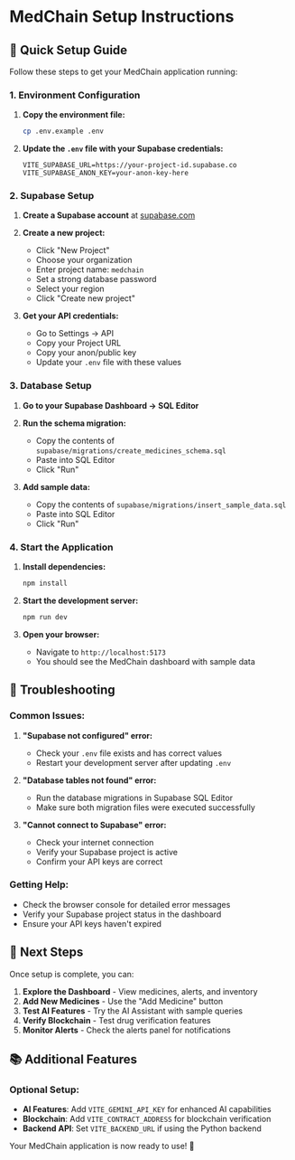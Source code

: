 # MedChain Setup Instructions

## 🚀 Quick Setup Guide

Follow these steps to get your MedChain application running:

### 1. Environment Configuration

1. **Copy the environment file:**
   ```bash
   cp .env.example .env
   ```

2. **Update the `.env` file with your Supabase credentials:**
   ```env
   VITE_SUPABASE_URL=https://your-project-id.supabase.co
   VITE_SUPABASE_ANON_KEY=your-anon-key-here
   ```

### 2. Supabase Setup

1. **Create a Supabase account** at [supabase.com](https://supabase.com)

2. **Create a new project:**
   - Click "New Project"
   - Choose your organization
   - Enter project name: `medchain`
   - Set a strong database password
   - Select your region
   - Click "Create new project"

3. **Get your API credentials:**
   - Go to Settings → API
   - Copy your Project URL
   - Copy your anon/public key
   - Update your `.env` file with these values

### 3. Database Setup

1. **Go to your Supabase Dashboard → SQL Editor**

2. **Run the schema migration:**
   - Copy the contents of `supabase/migrations/create_medicines_schema.sql`
   - Paste into SQL Editor
   - Click "Run"

3. **Add sample data:**
   - Copy the contents of `supabase/migrations/insert_sample_data.sql`
   - Paste into SQL Editor
   - Click "Run"

### 4. Start the Application

1. **Install dependencies:**
   ```bash
   npm install
   ```

2. **Start the development server:**
   ```bash
   npm run dev
   ```

3. **Open your browser:**
   - Navigate to `http://localhost:5173`
   - You should see the MedChain dashboard with sample data

## 🔧 Troubleshooting

### Common Issues:

1. **"Supabase not configured" error:**
   - Check your `.env` file exists and has correct values
   - Restart your development server after updating `.env`

2. **"Database tables not found" error:**
   - Run the database migrations in Supabase SQL Editor
   - Make sure both migration files were executed successfully

3. **"Cannot connect to Supabase" error:**
   - Check your internet connection
   - Verify your Supabase project is active
   - Confirm your API keys are correct

### Getting Help:

- Check the browser console for detailed error messages
- Verify your Supabase project status in the dashboard
- Ensure your API keys haven't expired

## 🎯 Next Steps

Once setup is complete, you can:

1. **Explore the Dashboard** - View medicines, alerts, and inventory
2. **Add New Medicines** - Use the "Add Medicine" button
3. **Test AI Features** - Try the AI Assistant with sample queries
4. **Verify Blockchain** - Test drug verification features
5. **Monitor Alerts** - Check the alerts panel for notifications

## 📚 Additional Features

### Optional Setup:

- **AI Features**: Add `VITE_GEMINI_API_KEY` for enhanced AI capabilities
- **Blockchain**: Add `VITE_CONTRACT_ADDRESS` for blockchain verification
- **Backend API**: Set `VITE_BACKEND_URL` if using the Python backend

Your MedChain application is now ready to use! 🚀